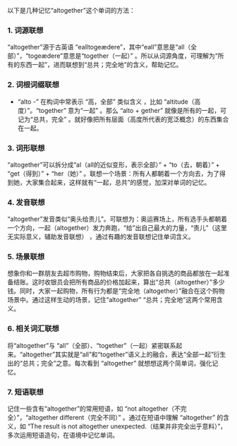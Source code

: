 以下是几种记忆“altogether”这个单词的方法：

### 1. 词源联想
“altogether”源于古英语 “ealltogeædere”，其中“eall”意思是“all（全部）”，“togeædere”意思是“together（一起）” 。所以从词源角度，可理解为“所有的东西一起”，进而联想到“总共；完全地”的含义，帮助记忆。

### 2. 词根词缀联想
- “alto -” 在构词中常表示 “高，全部” 类似含义 ，比如 “altitude（高度）”。“together” 意为“一起” 。那么 “alto + gether” 就像是所有的一起，可记为“总共，完全” 。就好像把所有层面（高度所代表的宽泛概念）的东西集合在一起。

### 3. 词形联想
“altogether”可以拆分成“al（all的近似变形，表示全部）” + “to（去，朝着）” + “get（得到）” + “her（她）” 。联想一个场景：所有人都朝着一个方向去，为了得到她，大家集合起来，这样就有“一起，总共”的感觉，加深对单词的记忆。

### 4. 发音联想
“altogether”发音类似“奥头给责儿”。可联想为：奥运赛场上，所有选手头都朝着一个方向，一起（altogether）发力奔跑，“给”出自己最大的力量，“责儿”（这里无实际意义，辅助发音联想） ，通过有趣的发音联想记住单词含义。

### 5. 场景联想
想象你和一群朋友去超市购物，购物结束后，大家把各自挑选的商品都放在一起准备结账。这时收银员会把所有商品的价格加起来，算出“总共（altogether）”多少钱。同时，大家一起购物，所有行为都是“完全地（altogether）”融合在这个购物场景中。通过这样生动的场景，记住“altogether” “总共；完全地”这两个常用含义。

### 6. 相关词汇联想
将“altogether”与 “all”（全部）、“together”（一起）紧密联系起来。“altogether”其实就是“all”和“together”语义上的融合，表达“全部一起”衍生出的“总共；完全”之意。每次看到 “altogether” 就想想这两个简单词，强化记忆。

### 7. 短语联想
记住一些含有“altogether”的常用短语，如 “not altogether（不完全）”，“altogether different（完全不同）” 。通过在短语中理解 “altogether” 的含义，如 “The result is not altogether unexpected.（结果并非完全出乎意料）”，多次运用短语造句，在语境中记忆单词。 